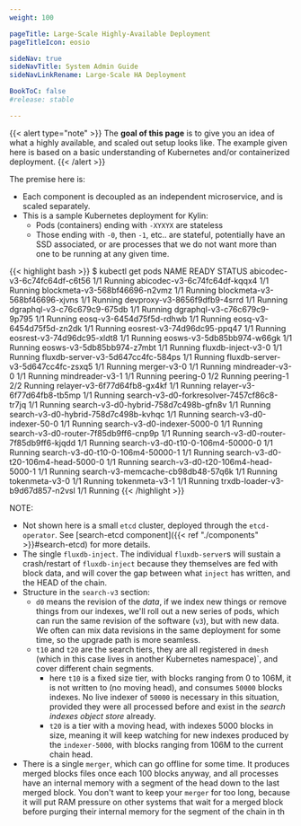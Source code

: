 ```yaml
---
weight: 100

pageTitle: Large-Scale Highly-Available Deployment
pageTitleIcon: eosio

sideNav: true
sideNavTitle: System Admin Guide
sideNavLinkRename: Large-Scale HA Deployment

BookToC: false
#release: stable

---
```


{{< alert type="note" >}}
The **goal of this page** is to give you an idea of what a highly available, and scaled out setup looks like. The example given here is based on a basic understanding of Kubernetes and/or containerized deployment.
{{< /alert >}}

The premise here is:

* Each component is decoupled as an independent microservice, and is scaled separately.
* This is a sample Kubernetes deployment for Kylin:
  * Pods (containers) ending with `-XYXYX` are stateless
  * Those ending with `-0`, then `-1`, etc.. are stateful, potentially have an SSD associated, or are processes that we do not want more than one to be running at any given time.


{{< highlight bash >}}
$ kubectl get pods
NAME                                         READY   STATUS
abicodec-v3-6c74fc64df-c6t56                 1/1     Running
abicodec-v3-6c74fc64df-kqqx4                 1/1     Running
blockmeta-v3-568bf46696-n2vmz                1/1     Running
blockmeta-v3-568bf46696-xjvns                1/1     Running
devproxy-v3-8656f9dfb9-4srrd                 1/1     Running
dgraphql-v3-c76c679c9-675db                  1/1     Running
dgraphql-v3-c76c679c9-9p795                  1/1     Running
eosq-v3-6454d75f5d-rdhwb                     1/1     Running
eosq-v3-6454d75f5d-zn2dk                     1/1     Running
eosrest-v3-74d96dc95-ppq47                   1/1     Running
eosrest-v3-74d96dc95-xldt8                   1/1     Running
eosws-v3-5db85bb974-w66gk                    1/1     Running
eosws-v3-5db85bb974-z7mbt                    1/1     Running
fluxdb-inject-v3-0                           1/1     Running
fluxdb-server-v3-5d647cc4fc-584ps            1/1     Running
fluxdb-server-v3-5d647cc4fc-zsxq5            1/1     Running
merger-v3-0                                  1/1     Running
mindreader-v3-0                              1/1     Running
mindreader-v3-1                              1/1     Running
peering-0                                    1/2     Running
peering-1                                    2/2     Running
relayer-v3-6f77d64fb8-gx4kf                  1/1     Running
relayer-v3-6f77d64fb8-tb5mp                  1/1     Running
search-v3-d0-forkresolver-7457cf86c8-tr7jq   1/1     Running
search-v3-d0-hybrid-758d7c498b-gfn8v         1/1     Running
search-v3-d0-hybrid-758d7c498b-kvhqc         1/1     Running
search-v3-d0-indexer-50-0                    1/1     Running
search-v3-d0-indexer-5000-0                  1/1     Running
search-v3-d0-router-7f85db9ff6-cnp9p         1/1     Running
search-v3-d0-router-7f85db9ff6-kjqdd         1/1     Running
search-v3-d0-t10-0-106m4-50000-0             1/1     Running
search-v3-d0-t10-0-106m4-50000-1             1/1     Running
search-v3-d0-t20-106m4-head-5000-0           1/1     Running
search-v3-d0-t20-106m4-head-5000-1           1/1     Running
search-v3-memcache-cb98db48-57q6k            1/1     Running
tokenmeta-v3-0                               1/1     Running
tokenmeta-v3-1                               1/1     Running
trxdb-loader-v3-b9d67d857-n2vsl              1/1     Running
{{< /highlight >}}

NOTE:

* Not shown here is a small `etcd` cluster, deployed through the `etcd-operator`.  See [search-etcd component]({{< ref "./components" >}}#search-etcd) for more details.
* The single `fluxdb-inject`.  The individual `fluxdb-server`s will sustain a crash/restart of `fluxdb-inject` because they themselves are fed with block data, and will cover the gap between what `inject` has written, and the HEAD of the chain.
* Structure in the `search-v3` section:
  * `d0` means the revision of the _data_, if we index new things or remove things from our indexes, we'll roll out a new series of pods, which can run the same revision of the software (`v3`), but with new data. We often can mix data revisions in the same deployment for some time, so the upgrade path is more seamless.
  * `t10` and `t20` are the search tiers, they are all registered in `dmesh` (which in this case lives in another Kubernetes namespace)`, and cover different chain segments.
    * here `t10` is a fixed size tier, with blocks ranging from 0 to 106M, it is not written to (no moving head), and consumes `50000` blocks indexes. No live indexer of `50000` is necessary in this situation, provided they were all processed before and exist in the _search indexes object store_ already.
    * `t20` is a tier with a moving head, with indexes 5000 blocks in size, meaning it will keep watching for new indexes produced by the `indexer-5000`, with blocks ranging from 106M to the current chain head.
* There is a single `merger`, which can go offline for some time. It produces merged blocks files once each 100 blocks anyway, and all processes have an internal memory with a segment of the head down to the last merged block. You don't want to keep your `merger` for too long, because it will put RAM pressure on other systems that wait for a merged block before purging their internal memory for the segment of the chain in th
